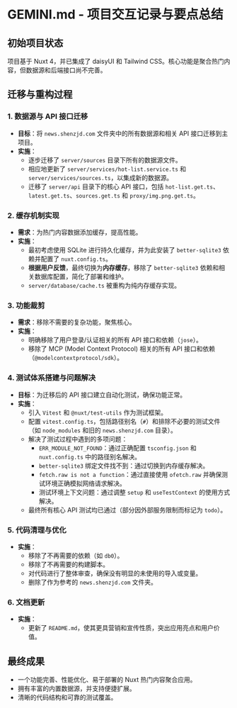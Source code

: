 # GEMINI.md - 项目交互记录与要点总结

## 初始项目状态

项目基于 Nuxt 4，并已集成了 daisyUI 和 Tailwind CSS。核心功能是聚合热门内容，但数据源和后端接口尚不完善。

## 迁移与重构过程

### 1. 数据源与 API 接口迁移

- **目标**：将 `news.shenzjd.com` 文件夹中的所有数据源和相关 API 接口迁移到主项目。
- **实施**：
    - 逐步迁移了 `server/sources` 目录下所有的数据源文件。
    - 相应地更新了 `server/services/hot-list.service.ts` 和 `server/services/sources.ts`，以集成新的数据源。
    - 迁移了 `server/api` 目录下的核心 API 接口，包括 `hot-list.get.ts`、`latest.get.ts`、`sources.get.ts` 和 `proxy/img.png.get.ts`。

### 2. 缓存机制实现

- **需求**：为热门内容数据添加缓存，提高性能。
- **实施**：
    - 最初考虑使用 SQLite 进行持久化缓存，并为此安装了 `better-sqlite3` 依赖并配置了 `nuxt.config.ts`。
    - **根据用户反馈**，最终切换为**内存缓存**，移除了 `better-sqlite3` 依赖和相关数据库配置，简化了部署和维护。
    - `server/database/cache.ts` 被重构为纯内存缓存实现。

### 3. 功能裁剪

- **需求**：移除不需要的复杂功能，聚焦核心。
- **实施**：
    - 明确移除了用户登录/认证相关的所有 API 接口和依赖（`jose`）。
    - 移除了 MCP (Model Context Protocol) 相关的所有 API 接口和依赖（`@modelcontextprotocol/sdk`）。

### 4. 测试体系搭建与问题解决

- **目标**：为迁移后的 API 接口建立自动化测试，确保功能正常。
- **实施**：
    - 引入 `Vitest` 和 `@nuxt/test-utils` 作为测试框架。
    - 配置 `vitest.config.ts`，包括路径别名（`#`）和排除不必要的测试文件（如 `node_modules` 和旧的 `news.shenzjd.com` 目录）。
    - 解决了测试过程中遇到的多项问题：
        - `ERR_MODULE_NOT_FOUND`：通过正确配置 `tsconfig.json` 和 `nuxt.config.ts` 中的路径别名解决。
        - `better-sqlite3` 绑定文件找不到：通过切换到内存缓存解决。
        - `fetch.raw is not a function`：通过直接使用 `ofetch.raw` 并确保测试环境正确模拟网络请求解决。
        - 测试环境上下文问题：通过调整 `setup` 和 `useTestContext` 的使用方式解决。
    - 最终所有核心 API 测试均已通过（部分因外部服务限制而标记为 `todo`）。

### 5. 代码清理与优化

- **实施**：
    - 移除了不再需要的依赖（如 `db0`）。
    - 移除了不再需要的构建脚本。
    - 对代码进行了整体审查，确保没有明显的未使用的导入或变量。
    - 删除了作为参考的 `news.shenzjd.com` 文件夹。

### 6. 文档更新

- **实施**：
    - 更新了 `README.md`，使其更具营销和宣传性质，突出应用亮点和用户价值。

## 最终成果

- 一个功能完善、性能优化、易于部署的 Nuxt 热门内容聚合应用。
- 拥有丰富的内置数据源，并支持便捷扩展。
- 清晰的代码结构和可靠的测试覆盖。